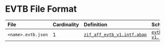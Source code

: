 # EVTB File Format

File | Cardinality | Definition | Schema | Example
:--- | :---  | :--- | :--- | :---
`<name>.evtb.json` | 1 | [`zif_aff_evtb_v1.intf.abap`](./type/zif_aff_evtb_v1.intf.abap) | [`evtb-v1.json`](./evtb-v1.json) | [`z_aff_example_evtb.evtb.json`](./examples/z_aff_example_evtb.evtb.json)
